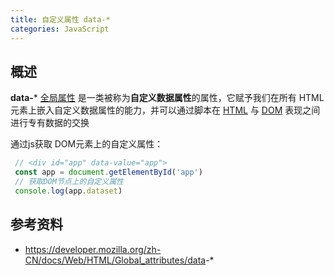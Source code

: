 ```yaml
---
title: 自定义属性 data-*
categories: JavaScript
---
```


## 概述

**data-*** [全局属性](https://developer.mozilla.org/zh-CN/docs/Web/HTML/Global_attributes) 是一类被称为**自定义数据属性**的属性，它赋予我们在所有 HTML 元素上嵌入自定义数据属性的能力，并可以通过脚本在 [HTML](https://developer.mozilla.org/zh-CN/docs/Web/HTML) 与 [DOM](https://developer.mozilla.org/zh-CN/docs/Web/API/Document_Object_Model) 表现之间进行专有数据的交换

通过js获取 DOM元素上的自定义属性：

```js
 // <div id="app" data-value="app">
 const app = document.getElementById('app')
 // 获取DOM节点上的自定义属性
 console.log(app.dataset)
```

## 参考资料

- <https://developer.mozilla.org/zh-CN/docs/Web/HTML/Global_attributes/data>-*
